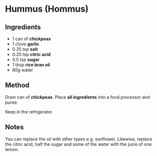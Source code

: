 # Hummus (Hommus)

## Ingredients

- 1 can of **chickpeas**
- 1 clove **garlic**
- 0.25 tsp **salt**
- 0.25 tsp **citric acid**
- 0.5 tsp **sugar**
- 1 tbsp **rice bran oil**
- 80g water

## Method

Drain can of **chickpeas**. Place **all ingredients** into a food processor
and puree.

Keep in the refrigerator.

## Notes

You can replace the oil with other types e.g. sunflower. Likewise, replace the
citric acid, half the sugar and some of the water with the juice of one lemon.
